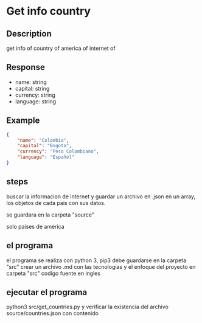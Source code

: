# Get info country

## Description

get info of country of america of internet of

## Response

- name: string
- capital: string
- currency: string
- language: string

## Example

```json
{
    "name": "Colombia",
    "capital": "Bogota",
    "currency": "Peso Colombiano",
    "language": "Español"
}
```
## steps

buscar la informacion de internet y guardar un archivo en .json en un array, los objetos de cada pais con sus datos.

se guardara en la carpeta "source"

solo paises de america

## el programa
el programa se realiza con python 3, pip3
debe guardarse en la carpeta "src"
crear un archivo .md con las tecnologias y el enfoque del proyecto en carpeta "src"
codigo fuente en ingles

## ejecutar el programa

python3 src/get_countries.py
y verificar la existencia del archivo source/countries.json con contenido
